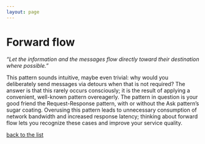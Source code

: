 ```yaml
---
layout: page
---
```

# Forward flow

_“Let the information and the messages flow directly toward their destination where possible.”_

This pattern sounds intuitive, maybe even trivial: why would you deliberately
send messages via detours when that is not required? The answer is that this
rarely occurs consciously; it is the result of applying a convenient,
well-known pattern overeagerly. The pattern in question is your good friend the
Request-Response pattern, with or without the Ask pattern’s sugar coating.
Overusing this pattern leads to unnecessary consumption of network bandwidth
and increased response latency; thinking about forward flow lets you recognize
these cases and improve your service quality.


[back to the list](../categories.html)
